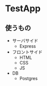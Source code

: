 # TestApp

## 使うもの

- サーバサイド
    - Express
- フロントサイド
    - HTML
    - CSS
    - JS
- DB
    - Postgres
